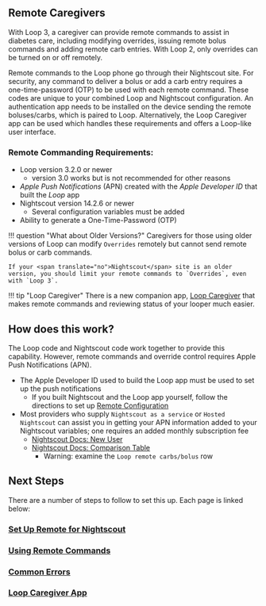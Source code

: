 ## Remote Caregivers

With <span translate="no">Loop</span> 3, a caregiver can provide remote commands to assist in diabetes care, including modifying overrides, issuing remote bolus commands and adding remote carb entries. With <span translate="no">Loop</span> 2, only overrides can be turned on or off remotely.

Remote commands to the <span translate="no">Loop</span> phone go through their <span translate="no">Nightscout</span> site. For security, any command to deliver a bolus or add a carb entry requires a one-time-password (OTP) to be used with each remote command. These codes are unique to your combined <span translate="no">Loop</span> and <span translate="no">Nightscout</span> configuration. An authentication app needs to be installed on the device sending the remote boluses/carbs, which is paired to Loop. Alternatively, the <span translate="no">Loop Caregiver</span> app can be used which handles these requirements and offers a Loop-like user interface.

### Remote Commanding Requirements:

* <span translate="no">Loop</span> version 3.2.0 or newer
    * version 3.0 works but is not recommended for other reasons
* *Apple Push Notifications* (</span>APN</span>) created with the *Apple Developer ID* that built the *Loop* app
* <span translate="no">Nightscout</span> version 14.2.6 or newer
    * Several configuration variables must be added
* Ability to generate a One-Time-Password (OTP)

!!! question "What about Older Versions?"
    Caregivers for those using older versions of Loop can modify `Overrides` remotely but cannot send remote bolus or carb commands.

    If your <span translate="no">Nightscout</span> site is an older version, you should limit your remote commands to `Overrides`, even with `Loop 3`.

!!! tip "<span translate="no">Loop Caregiver</span>"
    There is a new companion app, [<span translate="no">Loop Caregiver</span>](loop-caregiver.md) that makes remote commands and reviewing status of your looper much easier.

## How does this work?

The <span translate="no">Loop</span> code and <span translate="no">Nightscout</span> code work together to provide this capability. However, remote commands and override control requires <span translate="no">Apple Push Notifications</span> (APN).

* The <span translate="no">Apple Developer ID</span> used to build the <span translate="no">Loop</span> app must be used to set up the push notifications
    * If you built <span translate="no">Nightscout</span> and the <span translate="no">Loop</span> app yourself, follow the directions to set up [Remote Configuration](remote-config.md)
* Most providers who supply `Nightscout as a service` or `Hosted Nightscout` can assist you in getting your APN information added to your <span translate="no">Nightscout</span> variables; one requires an added monthly subscription fee
    * [Nightscout Docs: New User](https://nightscout.github.io/nightscout/new_user)
    * [Nightscout Docs: Comparison Table](https://nightscout.github.io/nightscout/new_user/#vendors-comparison-table)
        * Warning: examine the `Loop remote carbs/bolus` row


## Next Steps

There are a number of steps to follow to set this up. Each page is linked below:

### [Set Up Remote for Nightscout](remote-config.md)

### [Using Remote Commands](remote-commands.md)

### [Common Errors](remote-errors.md)

### [<span translate="no">Loop Caregiver</span> App](loop-caregiver.md)
